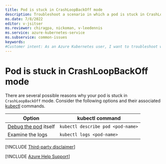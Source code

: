 ```yaml
---
title: Pod is stuck in CrashLoopBackOff mode
description: Troubleshoot a scenario in which a pod is stuck in CrashLoopBackOff mode on an Azure Kubernetes Service (AKS) cluster.
ms.date: 7/8/2022
editor: v-jsitser
ms.reviewer: chiragpa, nickoman, v-leedennis
ms.service: azure-kubernetes-service
ms.subservice: common-issues
keywords:
#Customer intent: As an Azure Kubernetes user, I want to troubleshoot why my pod is stuck in CrashLoopBackOff mode so that I can continue to use applications that are deployed to my Azure Kubernetes Service (AKS) cluster successfully.
---
```

# Pod is stuck in CrashLoopBackOff mode

There are several possible reasons why your pod is stuck in `CrashLoopBackOff` mode. Consider the following options and their associated [kubectl](https://kubernetes.io/docs/reference/generated/kubectl/kubectl-commands) commands.

| Option                                                                                                               | kubectl command                   |
|----------------------------------------------------------------------------------------------------------------------|-----------------------------------|
| [Debug the pod](https://kubernetes.io/docs/tasks/debug-application-cluster/debug-application/#debugging-pods) itself | `kubectl describe pod <pod-name>` |
| Examine the logs                                                                                                     | `kubectl logs <pod-name>`         |

[!INCLUDE [Third-party disclaimer](../../includes/third-party-disclaimer.md)]

[!INCLUDE [Azure Help Support](../../includes/azure-help-support.md)]
